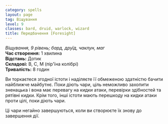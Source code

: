 ```yaml
---
category: spells
layout: page
tag: Віщування
level: 9
classes: bard, druid, warlock, wizard
title: Передбачення [Foresight]
---
```


_Віщування, 9 рівень; бард, друїд, чаклун, маг_    
**Час створення:** 1 хвилина    
**Відстань:** Дотик    
**Складові:** В, С, М (пір'їна колібрі)    
**Тривалість:** 8 годин    

Ви торкаєтеся згодної істоти і наділяєте її обмеженою здатністю бачити найближче майбутнє. Поки діють чари, ціль неможливо захопити зненацька і вона має перевагу на кидки атаки, перевірки здібностей та рятівні кидки. Крім того, інші істоти мають перешкоду на кидки атаки проти цілі, поки діють чари.    

Ці чари негайно завершуються, коли ви створюєте їх знову до завершення дії. 
